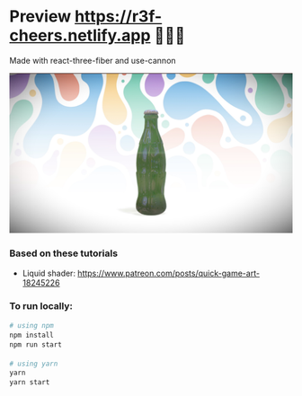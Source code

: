 # Preview https://r3f-cheers.netlify.app 🍾🍾🍾

Made with react-three-fiber and use-cannon

![](https://raw.githubusercontent.com/emmelleppi/r3f-cheers/new-version/screenshot.jpg)


<h3>Based on these tutorials</h3>

- Liquid shader:
https://www.patreon.com/posts/quick-game-art-18245226


<h3>To run locally:</h3>

```bash
# using npm
npm install
npm run start

# using yarn
yarn
yarn start
```
